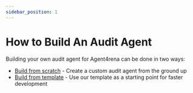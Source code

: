 ```yaml
---
sidebar_position: 1
---
```


# How to Build An Audit Agent

Building your own audit agent for Agent4rena can be done in two ways:

- [Build from scratch](from-scratch.md) - Create a custom audit agent from the ground up
- [Build from template](from-template.md) - Use our template as a starting point for faster development 